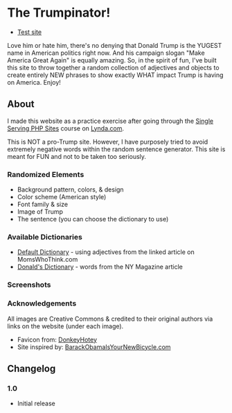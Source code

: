# The Trumpinator!

* [Test site](http://www.jekkilekki.com/lab/trumpinator)

Love him or hate him, there's no denying that Donald Trump is the 
YUGEST name in American politics right now. And his campaign slogan 
"Make America Great Again" is equally amazing. So, in the spirit of 
fun, I've built this site to throw together a random collection of 
adjectives and objects to create entirely NEW phrases to show exactly 
WHAT impact Trump is having on America. Enjoy!

## About

I made this website as a practice exercise after going through the
[Single Serving PHP Sites](http://www.lynda.com/PHP-tutorials/Easy-PHP-Projects-Single-Serving-Sites/418850-2.html)
course on [Lynda.com](http://www.lynda.com). 

This is NOT a pro-Trump site. However, I have purposely tried to avoid extremely 
negative words within the random sentence generator. This site is meant for FUN
and not to be taken too seriously. 

### Randomized Elements

* Background pattern, colors, & design
* Color scheme (American style)
* Font family & size
* Image of Trump
* The sentence (you can choose the dictionary to use)

### Available Dictionaries

* [Default Dictionary](http://www.momswhothink.com/reading/adjectives-that-start-with-a-to-z-list.html) - using adjectives from the linked article on MomsWhoThink.com
* [Donald's Dictionary](http://nymag.com/daily/intelligencer/2015/08/donalds-dictionary.html) - words from the NY Magazine article

### Screenshots

### Acknowledgements

All images are Creative Commons & credited to their original authors via links on the website (under each image).

* Favicon from: [DonkeyHotey](https://commons.wikimedia.org/wiki/File:Trump_caricature.jpg)
* Site inspired by: [BarackObamaIsYourNewBicycle.com](http://knowyourmeme.com/memes/barack-obama-is-your-new-bicycle)

## Changelog

### 1.0

* Initial release